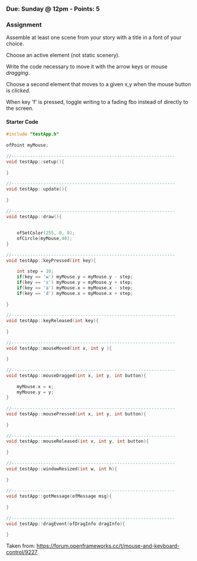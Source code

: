 ### Due: Sunday @ 12pm - Points: 5
### Assignment

Assemble at least one scene from your story with a title in a font of your choice.

Choose an active element (not static scenery).

Write the code necessary to move it with the arrow keys or mouse *dragging*.

Choose a second element that moves to a given x,y when the mouse button is *clicked*.

When key 'f' is pressed, toggle writing to a fading fbo instead of directly to the screen. 

#### Starter Code

```c
#include "testApp.h"  
  
ofPoint myMouse;  
  
//--------------------------------------------------------------  
void testApp::setup(){  
  
}  
  
//--------------------------------------------------------------  
void testApp::update(){  
  
}  
  
//--------------------------------------------------------------  
void testApp::draw(){  
  
	  
	ofSetColor(255, 0, 0);  
	ofCircle(myMouse,40);  
}  
  
//--------------------------------------------------------------  
void testApp::keyPressed(int key){  
  
	int step = 10;  
	if(key == 'w') myMouse.y = myMouse.y - step;  
	if(key == 's') myMouse.y = myMouse.y + step;  
	if(key == 'a') myMouse.x = myMouse.x - step;  
	if(key == 'd') myMouse.x = myMouse.x + step;  
	  
}  
  
//--------------------------------------------------------------  
void testApp::keyReleased(int key){  
  
}  
  
//--------------------------------------------------------------  
void testApp::mouseMoved(int x, int y ){  
  
}  
  
//--------------------------------------------------------------  
void testApp::mouseDragged(int x, int y, int button){  
  
	myMouse.x = x;  
	myMouse.y = y;  
}  
  
//--------------------------------------------------------------  
void testApp::mousePressed(int x, int y, int button){  
  
}  
  
//--------------------------------------------------------------  
void testApp::mouseReleased(int x, int y, int button){  
  
}  
  
//--------------------------------------------------------------  
void testApp::windowResized(int w, int h){  
  
}  
  
//--------------------------------------------------------------  
void testApp::gotMessage(ofMessage msg){  
  
}  
  
//--------------------------------------------------------------  
void testApp::dragEvent(ofDragInfo dragInfo){   
  
}  
```
Taken from: https://forum.openframeworks.cc/t/mouse-and-keyboard-control/9227

